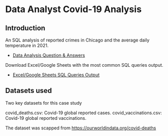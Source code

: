 # Data Analyst Covid-19 Analysis

## Introduction

An SQL analysis of reported crimes in Chicago and the average daily temperature in 2021.
  * [Data Analysis Question & Answers](https://github.com/kopkam/Covid19-Analysis/blob/main/questions_and_answers.md)

Download Excel/Google Sheets with the most common SQL queries output.
  * [Excel/Google Sheets SQL Queries Output](ttps://ourworldindata.org/covid-deaths)

## Datasets used
Two key datasets for this case study

covid_deaths.csv: Covid-19 global reported cases.
covid_vaccinations.csv: Covid-19 global reported vaccinations.


The dataset was scapped from https://ourworldindata.org/covid-deaths
